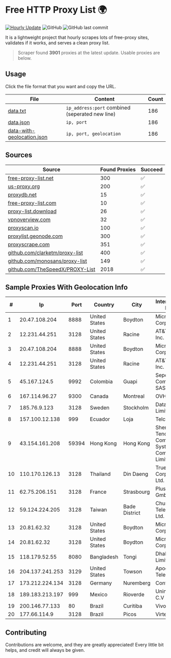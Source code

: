 
# Free HTTP Proxy List 🌍

[![Hourly Update](https://github.com/mertguvencli/http-proxy-list/actions/workflows/main.yml/badge.svg?branch=main)](https://github.com/mertguvencli/http-proxy-list/actions/workflows/main.yml)
![GitHub](https://img.shields.io/github/license/mertguvencli/http-proxy-list)
![GitHub last commit](https://img.shields.io/github/last-commit/mertguvencli/http-proxy-list)

It is a lightweight project that hourly scrapes lots of free-proxy sites, validates if it works, and serves a clean proxy list.


> Scraper found **3901** proxies at the latest update. Usable proxies are below.

## Usage

Click the file format that you want and copy the URL.


|File|Content|Count|
|----|-------|-----|
|[data.txt](https://raw.githubusercontent.com/mertguvencli/http-proxy-list/main/proxy-list/data.txt)|`ip_address:port` combined (seperated new line)|186|
|[data.json](https://raw.githubusercontent.com/mertguvencli/http-proxy-list/main/proxy-list/data.json)|`ip, port`|186|
|[data-with-geolocation.json](https://raw.githubusercontent.com/mertguvencli/http-proxy-list/main/proxy-list/data-with-geolocation.json)|`ip, port, geolocation`|186|

## Sources

|Source|Found Proxies|Succeed|
|------|-------------|-------|
|[free-proxy-list.net](https://free-proxy-list.net)|300|✅|
|[us-proxy.org](https://www.us-proxy.org)|200|✅|
|[proxydb.net](http://proxydb.net)|15|✅|
|[free-proxy-list.com](https://free-proxy-list.com/?page=&port=&type%5B%5D=http&type%5B%5D=https&up_time=0&search=Search)|10|✅|
|[proxy-list.download](https://www.proxy-list.download/HTTP)|26|✅|
|[vpnoverview.com](https://vpnoverview.com/privacy/anonymous-browsing/free-proxy-servers)|32|✅|
|[proxyscan.io](https://www.proxyscan.io)|100|✅|
|[proxylist.geonode.com](https://proxylist.geonode.com/api/proxy-list?limit=300&page=1&sort_by=lastChecked&sort_type=desc&protocols=http,https)|300|✅|
|[proxyscrape.com](https://api.proxyscrape.com/v2/?request=displayproxies&protocol=http&timeout=10000&country=all&ssl=all&anonymity=all)|351|✅|
|[github.com/clarketm/proxy-list](https://raw.githubusercontent.com/clarketm/proxy-list/master/proxy-list-raw.txt)|400|✅|
|[github.com/monosans/proxy-list](https://raw.githubusercontent.com/monosans/proxy-list/main/proxies/http.txt)|149|✅|
|[github.com/TheSpeedX/PROXY-List](https://raw.githubusercontent.com/TheSpeedX/PROXY-List/master/http.txt)|2018|✅|


## Sample Proxies With Geolocation Info

|#|Ip|Port|Country|City|Internet Service Provider|
|-|--|----|-------|----|-------------------------|
|1|20.47.108.204|8888|United States|Boydton|Microsoft Corporation|
|2|12.231.44.251|3128|United States|Racine|AT&T Services, Inc.|
|3|20.47.108.204|8888|United States|Boydton|Microsoft Corporation|
|4|12.231.44.251|3128|United States|Racine|AT&T Services, Inc.|
|5|45.167.124.5|9992|Colombia|Guapi|Sepcom Comunicaciones SAS|
|6|167.114.96.27|9300|Canada|Montreal|OVH SAS|
|7|185.76.9.123|3128|Sweden|Stockholm|DataCamp Limited|
|8|157.100.12.138|999|Ecuador|Loja|Telconet S.A|
|9|43.154.161.208|59394|Hong Kong|Hong Kong|Shenzhen Tencent Computer Systems Company Limited|
|10|110.170.126.13|3128|Thailand|Din Daeng|True Internet Corporation CO. Ltd.|
|11|62.75.206.151|3128|France|Strasbourg|PlusServer GmbH|
|12|59.124.224.205|3128|Taiwan|Bade District|Chunghwa Telecom Co., Ltd.|
|13|20.81.62.32|3128|United States|Boydton|Microsoft Corporation|
|14|20.81.62.32|3128|United States|Boydton|Microsoft Corporation|
|15|118.179.52.55|8080|Bangladesh|Tongi|Dhakacom Limited|
|16|204.137.241.253|3129|United States|Towson|Apogee Telecom Inc.|
|17|173.212.224.134|3128|Germany|Nuremberg|Contabo GmbH|
|18|189.183.213.197|999|Mexico|Rioverde|Uninet S.A. de C.V|
|19|200.146.77.133|80|Brazil|Curitiba|Vivo|
|20|177.66.114.9|3128|Brazil|Picos|Virtex Ltda|



## Contributing

Contributions are welcome, and they are greatly appreciated! Every
little bit helps, and credit will always be given.

